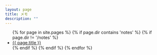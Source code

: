 ```yaml
---
layout: page
title: メモ
description: ""
---
```


<ul>
{% for page in site.pages %}
  {% if page.dir contains 'notes' %}
  {% if page.dir != '/notes' %}
<li><a href="{{ page.dir }}">{{ page.title }}</a></li>
  {% endif %}
  {% endif %}
{% endfor %}
</ul>

